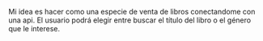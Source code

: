  Mi idea es hacer como una especie de venta de libros conectandome con una api. El usuario podrá elegir entre buscar el título del libro o el género que le interese.
